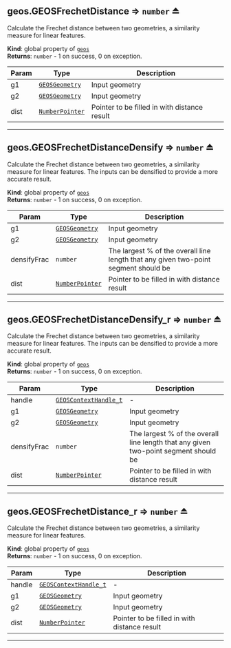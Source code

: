 <a name="exp_module_geos--geos.GEOSFrechetDistance"></a>

## geos.GEOSFrechetDistance ⇒ <code>number</code> ⏏
Calculate the Frechet distance between two geometries, a similarity measure for linear features.

**Kind**: global property of [<code>geos</code>](/typedefs-enums/typedefs-enums.html#module_geos)  
**Returns**: <code>number</code> - 1 on success, 0 on exception.  

| Param | Type | Description |
| --- | --- | --- |
| g1 | [<code>GEOSGeometry</code>](/typedefs-enums/typedefs-enums.html#GEOSGeometry) | Input geometry |
| g2 | [<code>GEOSGeometry</code>](/typedefs-enums/typedefs-enums.html#GEOSGeometry) | Input geometry |
| dist | [<code>NumberPointer</code>](/typedefs-enums/typedefs-enums.html#NumberPointer) | Pointer to be filled in with distance result |


---
<a name="exp_module_geos--geos.GEOSFrechetDistanceDensify"></a>

## geos.GEOSFrechetDistanceDensify ⇒ <code>number</code> ⏏
Calculate the Frechet distance between two geometries, a similarity measure for linear features. The inputs can be densified to provide a more accurate result.

**Kind**: global property of [<code>geos</code>](/typedefs-enums/typedefs-enums.html#module_geos)  
**Returns**: <code>number</code> - 1 on success, 0 on exception.  

| Param | Type | Description |
| --- | --- | --- |
| g1 | [<code>GEOSGeometry</code>](/typedefs-enums/typedefs-enums.html#GEOSGeometry) | Input geometry |
| g2 | [<code>GEOSGeometry</code>](/typedefs-enums/typedefs-enums.html#GEOSGeometry) | Input geometry |
| densifyFrac | <code>number</code> | The largest % of the overall line length that any given two-point segment should be |
| dist | [<code>NumberPointer</code>](/typedefs-enums/typedefs-enums.html#NumberPointer) | Pointer to be filled in with distance result |


---
<a name="exp_module_geos--geos.GEOSFrechetDistanceDensify_r"></a>

## geos.GEOSFrechetDistanceDensify\_r ⇒ <code>number</code> ⏏
Calculate the Frechet distance between two geometries, a similarity measure for linear features. The inputs can be densified to provide a more accurate result.

**Kind**: global property of [<code>geos</code>](/typedefs-enums/typedefs-enums.html#module_geos)  
**Returns**: <code>number</code> - 1 on success, 0 on exception.  

| Param | Type | Description |
| --- | --- | --- |
| handle | [<code>GEOSContextHandle\_t</code>](/typedefs-enums/typedefs-enums.html#GEOSContextHandle_t) | - |
| g1 | [<code>GEOSGeometry</code>](/typedefs-enums/typedefs-enums.html#GEOSGeometry) | Input geometry |
| g2 | [<code>GEOSGeometry</code>](/typedefs-enums/typedefs-enums.html#GEOSGeometry) | Input geometry |
| densifyFrac | <code>number</code> | The largest % of the overall line length that any given two-point segment should be |
| dist | [<code>NumberPointer</code>](/typedefs-enums/typedefs-enums.html#NumberPointer) | Pointer to be filled in with distance result |


---
<a name="exp_module_geos--geos.GEOSFrechetDistance_r"></a>

## geos.GEOSFrechetDistance\_r ⇒ <code>number</code> ⏏
Calculate the Frechet distance between two geometries, a similarity measure for linear features.

**Kind**: global property of [<code>geos</code>](/typedefs-enums/typedefs-enums.html#module_geos)  
**Returns**: <code>number</code> - 1 on success, 0 on exception.  

| Param | Type | Description |
| --- | --- | --- |
| handle | [<code>GEOSContextHandle\_t</code>](/typedefs-enums/typedefs-enums.html#GEOSContextHandle_t) | - |
| g1 | [<code>GEOSGeometry</code>](/typedefs-enums/typedefs-enums.html#GEOSGeometry) | Input geometry |
| g2 | [<code>GEOSGeometry</code>](/typedefs-enums/typedefs-enums.html#GEOSGeometry) | Input geometry |
| dist | [<code>NumberPointer</code>](/typedefs-enums/typedefs-enums.html#NumberPointer) | Pointer to be filled in with distance result |


---
